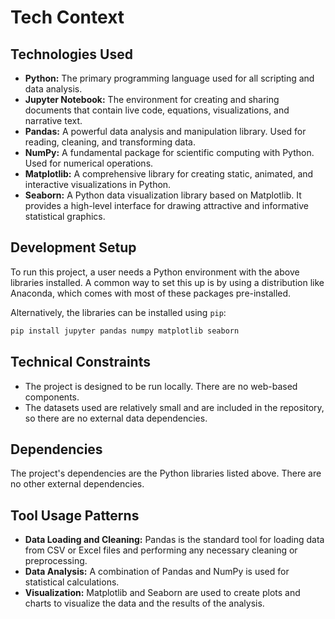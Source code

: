# Tech Context

## Technologies Used
- **Python:** The primary programming language used for all scripting and data analysis.
- **Jupyter Notebook:** The environment for creating and sharing documents that contain live code, equations, visualizations, and narrative text.
- **Pandas:** A powerful data analysis and manipulation library. Used for reading, cleaning, and transforming data.
- **NumPy:** A fundamental package for scientific computing with Python. Used for numerical operations.
- **Matplotlib:** A comprehensive library for creating static, animated, and interactive visualizations in Python.
- **Seaborn:** A Python data visualization library based on Matplotlib. It provides a high-level interface for drawing attractive and informative statistical graphics.

## Development Setup
To run this project, a user needs a Python environment with the above libraries installed. A common way to set this up is by using a distribution like Anaconda, which comes with most of these packages pre-installed.

Alternatively, the libraries can be installed using `pip`:
```bash
pip install jupyter pandas numpy matplotlib seaborn
```

## Technical Constraints
- The project is designed to be run locally. There are no web-based components.
- The datasets used are relatively small and are included in the repository, so there are no external data dependencies.

## Dependencies
The project's dependencies are the Python libraries listed above. There are no other external dependencies.

## Tool Usage Patterns
- **Data Loading and Cleaning:** Pandas is the standard tool for loading data from CSV or Excel files and performing any necessary cleaning or preprocessing.
- **Data Analysis:** A combination of Pandas and NumPy is used for statistical calculations.
- **Visualization:** Matplotlib and Seaborn are used to create plots and charts to visualize the data and the results of the analysis.
